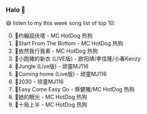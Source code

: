 

### Halo 👋

😄 listen to my this week song list of top 10:

0. 🌈约翰屈伏塔 - MC HotDog 热狗
1. 🌈Start From The Bottom - MC HotDog 热狗
2. 🌈依然我行我素 - MC HotDog 热狗
3. 🌈小跑猪的新衣 (LIVE版) - 欧阳靖/李佳隆/小春Kenzy
4. 🌈Jungle (Live版) - 顽童MJ116
5. 🌈Coming home (Live版) - 顽童MJ116
6. 🌈2030 - 顽童MJ116
7. 🌈Easy Come Easy Go - 蔡健雅/MC HotDog 热狗
8. 🌈她的眼光 - MC HotDog 热狗
9. 🌈十局上半 - MC HotDog 热狗

